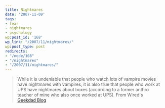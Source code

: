 ```yaml
---
title: Nightmares
date: '2007-11-09'
tags:
- fear
- nightmares
- psychology
wp:post_id: '168'
wp_link: "/2007/11/nightmares/"
wp:post_type: post
redirects:
- "/node/168"
- "/nightmares"
- "/2007/11/nightmares/"
---
```


> While it is undeniable that people who watch lots of vampire movies have nightmares with vampires, it is also true that people who work at UPS have nightmares about boxes (according to a former anthro teacher of mine who also once worked at UPS).
From Wired's [Geekdad Blog](http://blog.wired.com/geekdad/2007/11/you-let-our-c-1.html)
